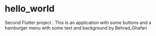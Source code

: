# hello_world

Second Flutter project :
This is an application with some buttons and a hamburger menu with some text and background by Behrad_Ghafari
